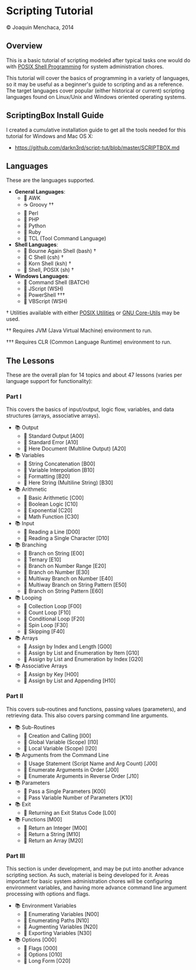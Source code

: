 # Scripting Tutorial

© Joaquin Menchaca, 2014

## Overview

This is a basic tutorial of scripting modeled after typical tasks one would do with [POSIX Shell Programming](http://pubs.opengroup.org/onlinepubs/009695399/utilities/xcu_chap02.html) for system administration chores.  

This tutorial will cover the basics of programming in a variety of languages, so it may be useful as a beginner's guide to scripting and as a reference.  The target languages cover popular (either historical or current) scripting languages found on Linux/Unix and Windows oriented operating systems.

## ScriptingBox Install Guide

I created a cumulative installation guide to get all the tools needed for this tutorial for Windows and Mac OS X:

* https://github.com/darkn3rd/script-tut/blob/master/SCRIPTBOX.md

## Languages

These are the languages supported.

* **General Languages**:
  * :scroll: AWK
  * :coffee: Groovy ††
  * :camel: Perl
  * :elephant: PHP
  * :snake: Python
  * :gem: Ruby
  * :scroll: TCL (Tool Command Language)
* **Shell Languages**:
  * :shell: Bourne Again Shell (bash) †
  * :shell: C Shell (csh) †
  * :shell: Korn Shell (ksh) †
  * :shell: Shell, POSIX (sh) †
* **Windows Languages**:
  * :scroll: Command Shell (BATCH)
  * :scroll: JScript (WSH)
  * :scroll: PowerShell †††
  * :scroll: VBScript (WSH)

† Utilities available with either [POSIX Utilities](http://pubs.opengroup.org/onlinepubs/009696699/utilities/contents.html) or [GNU Core-Utils](http://www.gnu.org/software/coreutils/) may be used.

†† Requires JVM (Java Virtual Machine) environment to run.

††† Requires CLR (Common Language Runtime) environment to run.

## The Lessons

These are the overall plan for 14 topics and about 47 lessons (varies per language support for functionality):

### Part I

This covers the basics of input/output, logic flow, variables, and data structures (arrays, associative arrays).

* :books: Output
  * :green_book: Standard Output [A00]
  * :green_book: Standard Error [A10]
  * :green_book: Here Document (Multiline Output) [A20]
* :books: Variables
  * :green_book: String Concatenation [B00]
  * :green_book: Variable Interpolation [B10]
  * :green_book: Formatting [B20]
  * :green_book: Here String (Multiline String) [B30]
* :books: Arithmetic
  * :green_book: Basic Arithmetic [C00]
  * :green_book: Boolean Logic [C10]
  * :green_book: Exponential [C20]
  * :green_book: Math Function [C30]
* :books: Input
  * :green_book: Reading a Line [D00]
  * :green_book: Reading a Single Character [D10]
* :books: Branching
  * :green_book: Branch on String [E00]
  * :green_book: Ternary [E10]
  * :green_book: Branch on Number Range [E20]
  * :green_book: Branch on Number [E30]
  * :green_book: Multiway Branch on Number [E40]
  * :green_book: Multiway Branch on String Pattern [E50]
  * :green_book: Branch on String Pattern [E60]
* :books: Looping
  * :green_book: Collection Loop [F00]
  * :green_book: Count Loop [F10]
  * :green_book: Conditional Loop [F20]
  * :green_book: Spin Loop [F30]
  * :green_book: Skipping [F40]
* :books: Arrays
  * :green_book: Assign by Index and Length [G00]
  * :green_book: Assign by List and Enumeration by Item [G10]
  * :green_book: Assign by List and Enumeration by Index [G20]
* :books: Associative Arrays
  * :green_book: Assign by Key [H00]
  * :green_book: Assign by List and Appending [H10]

### Part II  

This covers sub-routines and functions, passing values (parameters), and retrieving data. This also covers parsing command line arguments.

* :books: Sub-Routines
  * :green_book: Creation and Calling [I00]
  * :green_book: Global Variable (Scope) [I10]
  * :green_book: Local Variable (Scope) [I20]
* :books: Arguments from the Command Line
  * :green_book: Usage Statement (Script Name and Arg Count) [J00]
  * :green_book: Enumerate Arguments in Order [J00]
  * :green_book: Enumerate Arguments in Reverse Order [J10]
* :books: Parameters
  * :green_book: Pass a Single Parameters [K00]
  * :green_book: Pass Variable Number of Parameters [K10]
* :books: Exit
  * :green_book: Returning an Exit Status Code [L00]
* :books: Functions [M00]
  * :green_book: Return an Integer [M00]
  * :green_book: Return a String [M10]
  * :green_book: Return an Array [M20]

### Part III  

This section is under development, and may be put into another advance scripting section.  As such, material is being developed for it.  Areas important for basic system administration chores will be configuring environment variables, and having more advance command line argument processing with options and flags.

* :books: Environment Variables
  * :green_book: Enumerating Variables [N00]
  * :green_book: Enumerating Paths [N10]
  * :green_book: Augmenting Variables [N20]
  * :green_book: Exporting Variables [N30]
* :books: Options [O00]
  * :green_book: Flags [O00]
  * :green_book: Options [O10]
  * :green_book: Long Form [O20]
